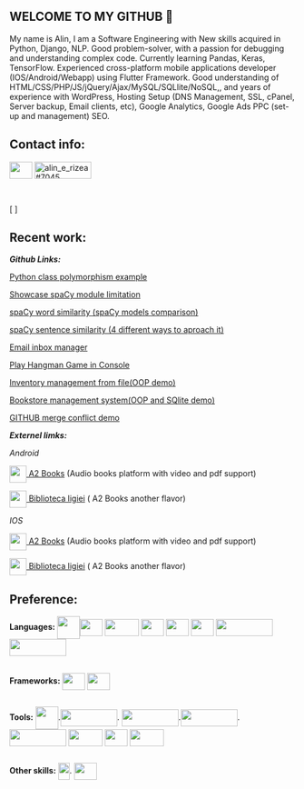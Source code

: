 ## WELCOME TO MY GITHUB 👋



My name is Alin, I am a Software Engineering with New skills acquired in Python, Django, NLP. Good problem-solver, with a passion for debugging and understanding complex code. Currently learning Pandas, Keras, TensorFlow.
Experienced cross-platform mobile applications developer (IOS/Android/Webapp) using Flutter Framework.
Good understanding of HTML/CSS/PHP/JS/jQuery/Ajax/MySQL/SQLlite/NoSQL,, and years of experience with WordPress, Hosting Setup (DNS Management, SSL, cPanel, Server backup, Email clients, etc), Google Analytics, Google Ads PPC (set-up and management) SEO.



## Contact info:

<p align="left">
<a href="https://www.linkedin.com/in/alin-rizea-b10368104/" target="blank"><img align="center" src="https://bibliotecaligiei.ro/icons/linked-in-alt.svg"  height="30" width="40" /></a>      <a href="https://discord.gg/alin_e_rizea#7045" target="blank"><img align="center" src="https://bibliotecaligiei.ro/icons/discord.png" alt="alin_e_rizea#7045" height="30" width="100" /></a>
</p><br>

[
]
## Recent work:

***Github Links:***

[Python class polymorphism example](https://github.com/elisrizea/polymorphism)

[Showcase spaCy module limitation](https://github.com/elisrizea/spaCy_limitation)

[spaCy word similarity (spaCy models comparison)](https://github.com/elisrizea/spaCy_word_similarity)

[spaCy sentence similarity (4 different ways to aproach it)](https://github.com/elisrizea/sentence_similarity)

[Email inbox manager](https://github.com/elisrizea/inbox_simulation.git)

[Play Hangman Game in Console](https://github.com/elisrizea/hangman)

[Inventory management from file(OOP demo)](https://github.com/elisrizea/shoes_inventory)

[Bookstore management system(OOP and SQlite demo)](https://github.com/elisrizea/bookstore)


[GITHUB merge conflict demo](https://github.com/elisrizea/webdev_merge_conflict)




***Externel limks:***

*Android*

<a href="https://play.google.com/store/apps/details?id=com.a2.books" target="blank"><img align="center" src="https://bibliotecaligiei.ro/icons/a2.png" height="30" width="30" /> A2 Books</a> (Audio books platform with video and pdf support)

<a href="https://play.google.com/store/apps/details?id=com.a2.i1&hl=en_US&gl=US" target="blank"><img align="center" src="https://bibliotecaligiei.ro/icons/bl.png" height="30" width="30" /> Biblioteca ligiei</a> ( A2 Books another flavor)
       
*IOS*

<a href="https://apps.apple.com/us/app/a2-books/id1596772645" target="blank"><img align="center" src="https://bibliotecaligiei.ro/icons/a2.png" height="30" width="30" /> A2 Books</a> (Audio books platform with video and pdf support)

<a href="https://apps.apple.com/us/app/biblioteca-ligiei/id1623380233" target="blank"><img align="center" src="https://bibliotecaligiei.ro/icons/bl.png" height="30" width="30" /> Biblioteca ligiei</a> ( A2 Books another flavor)
   
   
   
   
  
## Preference:

**Languages:**
<img align="center" src="https://bibliotecaligiei.ro/icons/py.png" height="40" width="40" /><img align="center" src="https://bibliotecaligiei.ro/icons/php.jpg" height="30" width="40" /> <img align="center" src="https://bibliotecaligiei.ro/icons/dart.png" height="30" width="60" /> <img align="center" src="https://bibliotecaligiei.ro/icons/javascript.jpeg" height="30" width="40" /> <img align="center" src="https://bibliotecaligiei.ro/icons/html%205.png" height="30" width="40" /> <img align="center" src="https://bibliotecaligiei.ro/icons/css.png" height="30" width="40" /> <img align="center" src="https://bibliotecaligiei.ro/icons/mysql.png" height="30" width="100" /> <img align="center" src="https://bibliotecaligiei.ro/icons/sqlite.jpeg" height="30" width="100" />  


## 
**Frameworks:**
<img align="center" src="https://bibliotecaligiei.ro/icons/dj.png" height="30" width="40"  />  <img align="center" src="https://bibliotecaligiei.ro/icons/flutter.png" height="30" width="40"  />   <br>


## 
**Tools:**
<img align="center" src="https://icon-library.com/images/git-icon/git-icon-6.jpg" height="40" width="40"  />.<img align="center" src="https://upload.wikimedia.org/wikipedia/commons/thumb/4/4e/Docker_%28container_engine%29_logo.svg/440px-Docker_%28container_engine%29_logo.svg.png" height="30" width="100"  />. <img align="center" src="https://bibliotecaligiei.ro/icons/numpy.png" height="30" width="100"  />.<img align="center" src="https://bibliotecaligiei.ro/icons/keras.png" height="30" width="100" />. <img align="center" src="https://bibliotecaligiei.ro/icons/pandas.png" height="30" width="100" />  <img align="center" src="https://bibliotecaligiei.ro/icons/firebase.png" height="30" width="60"  />  <img align="center" src="https://bibliotecaligiei.ro/icons/wp.png" height="30" width="40"  />  <img align="center" src="https://bibliotecaligiei.ro/icons/oscomerce.jpeg" height="30" width="60"  />  <br>

## 
**Other skills:**
<img align="center" src="https://bibliotecaligiei.ro/icons/seo.png" height="30" width="20" />. <img align="center" src="https://bibliotecaligiei.ro/icons/ppc.jpeg" height="30" width="40"  />


